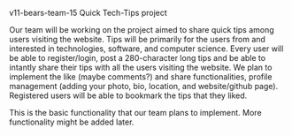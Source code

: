 v11-bears-team-15 Quick Tech-Tips project

Our team will be working on the project aimed to share quick tips among users visiting the website. Tips will be primarily for the users from and interested in technologies, software, and computer science. Every user will be able to register/login, post a 280-character long tips and be able to intantly share their tips with all the users visiting the website. We plan to implement the like (maybe comments?) and share functionalities, profile management (adding your photo, bio, location, and website/github page). Registered users will be able to bookmark the tips that they liked.

This is the basic functionality that our team plans to implement. More functionality might be added later.